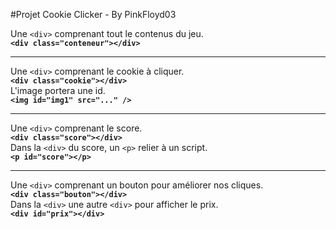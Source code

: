 #Projet Cookie Clicker - By PinkFloyd03

Une `<div>` comprenant tout le contenus du jeu.  
**`<div class="conteneur"></div>`**
____
Une `<div>` comprenant le cookie à cliquer.  
**`<div class="cookie"></div>`**  
L'image portera une id.  
**`<img id="img1" src="..." />`**
____
Une `<div>` comprenant le score.  
**`<div class="score"></div>`**  
Dans la `<div>` du score, un `<p>` relier à un script.  
**`<p id="score"></p>`**
____
Une `<div>` comprenant un bouton pour améliorer nos cliques.  
**`<div class="bouton"></div>`**  
Dans la `<div>` une autre `<div>` pour afficher le prix.  
**`<div id="prix"></div>`**